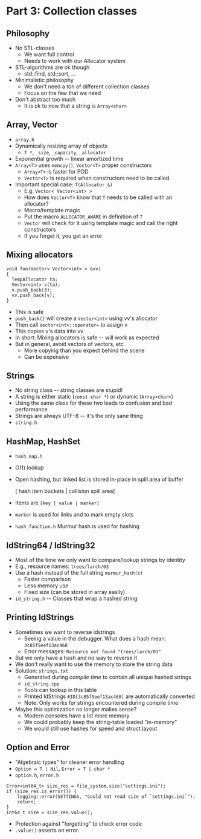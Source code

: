 # Part 3: Collection classes



## Philosophy

* No STL-classes
  * We want full control
  * Needs to work with our Allocator system
* STL-algorithms are ok though
  * std::find, std::sort, ...
* Minimalistic philosophy
  * We don't need a ton of different collection classes
  * Focus on the few that we need
* Don't abstract too much
  * It is ok to now that a string is `Array<char>`



## Array, Vector

* `array.h`
* Dynamically resizing array of objects
  * `T *`, `_size`, `_capacity`, `_allocator`
* Exponential growth -- linear amortized time
* `Array<T>` uses `memcpy()`, `Vector<T>` proper constructors
  * `Array<T>` is faster for POD
  * `Vector<T>` is required when constructors need to be called
* Important special case: `T(Allocator &)`
  * E.g. `Vector< Vector<int> >`
  * How does `Vector<T>` know that `T` needs to be called with an allocator?
  * Macro/template magic
  * Put the macro `ALLOCATOR_AWARE` in definition of `T`
  * `Vector` will check for it using template magic and call the right constructors
  * If you forget it, you get an error



## Mixing allocators

```
void foo(Vector< Vector<int> > &vv)
{
  TempAllocator ta;
  Vector<int> v(ta);
  v.push_back(3);
  vv.push_back(v);
}
```

* This is safe
* `push_back()` will create a `Vector<int>` using vv's allocator
* Then call `Vector<int>::operator=` to assign v
* This copies v's data into vv
* In short: Mixing allocators is safe -- will work as expected
* But in general, avoid vectors of vectors, etc
  * More copying than you expect behind the scene
  * Can be expensive



## Strings

* No string class -- string classes are stupid!
* A string is either static (`const char *`) or dynamic (`Array<char>`)
* Using the same class for these two leads to confusion and bad performance
* Strings are always UTF-8 -- it's the only sane thing
* `string.h`



## HashMap, HashSet

* `hash_map.h`
* O(1) lookup
* Open hashing, but linked list is stored in-place in spill area of buffer

  [ hash item buckets | collision spill area]

* Items are `[key | value | marker]`
* `marker` is used for links and to mark empty slots
* `hash_function.h` Murmur hash is used for hashing



## IdString64 / IdString32

* Most of the time we only want to compare/lookup strings by identity
* E.g., resource names: `trees/larch/03`
* Use a hash instead of the full string `murmur_hash(s)`
    * Faster comparison
    * Less memory use
    * Fixed size (can be stored in array easily)
* `id_string.h` -- Classes that wrap a hashed string



## Printing IdStrings

* Sometimes we want to reverse idstrings
    * Seeing a value in the debugger. What does a hash mean: `3c85f5eef13ac468`
    * Error messages: `Resource not found "trees/larch/03"`
* But we only have a hash and no way to reverse it
* We don't really want to use the memory to store the string data
* Solution: `strings.txt`
    * Generated during *compile time* to contain all unique hashed strings
    * `id_string.cpp`
    * Tools can lookup in this table
    * Printed IdStrings `#ID[3c85f5eef13ac468]` are automatically converted
    * Note: Only works for strings encountered during compile time
* Maybe this optimization no longer makes sense?
    * Modern consoles have a lot more memory
    * We could probably keep the string-table loaded "in-memory"
    * We would still use hashes for speed and struct layout



## Option<T> and Error<T>

* "Algebraic types" for cleaner error handling
* `Option = T | Nil`, `Error = T | char *`
* `option.h`, `error.h`

```
Error<int64_t> size_res = file_system.size("settings.ini");
if (size_res.is_error()) {
    logging::error(SETTINGS, "Could not read size of `settings.ini`");
    return;
}
int64_t size = size_res.value();
```

* Protection against "forgetting" to check error code
* `.value()` asserts on error.

